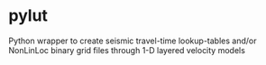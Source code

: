 # pylut

Python wrapper to create seismic travel-time lookup-tables and/or NonLinLoc 
binary grid files through 1-D layered velocity models
